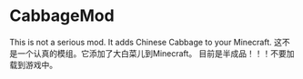 # CabbageMod
This is not a serious mod. It adds Chinese Cabbage to your Minecraft.
这不是一个认真的模组。它添加了大白菜儿到Minecraft。
目前是半成品！！！不要加载到游戏中。
